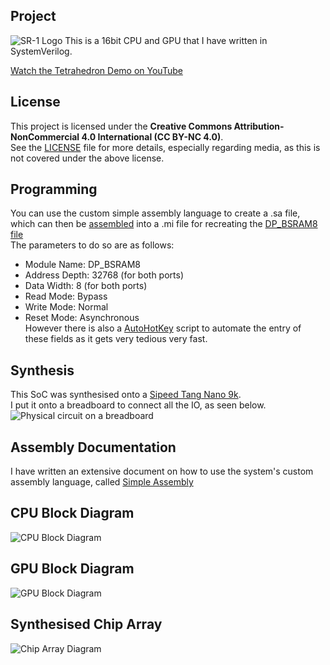 ## Project
<img src="Images/Title.png" alt="SR-1 Logo">  
This is a 16bit CPU and GPU that I have written in SystemVerilog.

[Watch the Tetrahedron Demo on YouTube](https://youtu.be/6NJTSfFw-bk)

## License
This project is licensed under the **Creative Commons Attribution-NonCommercial 4.0 International (CC BY-NC 4.0)**.  
See the [LICENSE](LICENSE) file for more details, especially regarding media, as this is not covered under the above license.

## Programming
You can use the custom simple assembly language to create a .sa file, which can then be [assembled](HelperPrograms/sa_assembler.py) into a .mi file for recreating the [DP_BSRAM8 file](CPU/Memory/gowin_dpb/dp_bsram8.v)  
The parameters to do so are as follows:
- Module Name: 	    DP_BSRAM8
- Address Depth:	32768 (for both ports)
- Data Width:		8 (for both ports)
- Read Mode: 		Bypass
- Write Mode:		Normal
- Reset Mode:		Asynchronous  
However there is also a [AutoHotKey](HelperPrograms/BSRAM_Instantiate.ahk) script to automate the entry of these fields as it gets very tedious very fast.

## Synthesis
This SoC was synthesised onto a [Sipeed Tang Nano 9k](https://wiki.sipeed.com/hardware/en/tang/Tang-Nano-9K/Nano-9K.html).  
I put it onto a breadboard to connect all the IO, as seen below.
<img src="Images/physical_circuit.jpg" alt="Physical circuit on a breadboard">

## Assembly Documentation
I have written an extensive document on how to use the system's custom assembly language, called [Simple Assembly](HelperPrograms/Assembler.pdf)

## CPU Block Diagram 
<img src="Images/cpu_block.png" alt="CPU Block Diagram">

## GPU Block Diagram
<img src="Images/gpu_block.png" alt="GPU Block Diagram">

## Synthesised Chip Array
<img src="Images/ChipArray_v3_large.png" alt="Chip Array Diagram">